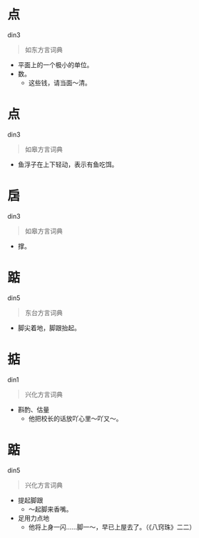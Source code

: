 # 点
din3
> 如东方言词典
- 平面上的一个极小的单位。
- 数。
  - 这些钱，请当面～清。

# 点
din3
> 如皋方言词典
- 鱼浮子在上下轻动，表示有鱼吃饵。

# 扂
din3
> 如皋方言词典
- 撑。

# 踮
din5
> 东台方言词典
- 脚尖着地，脚跟抬起。

# 掂
din1
> 兴化方言词典
- 斟酌、估量
  - 他把校长的话放吖心里～吖又～。

# 踮
din5
> 兴化方言词典
- 提起脚跟
  - ～起脚来香嘴。
- 足用力点地
  - 他将上身一闪……脚一～，早已上屋去了。（《八窍珠》二二）
